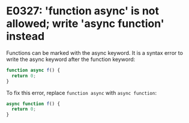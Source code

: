 # E0327: 'function async' is not allowed; write 'async function' instead

Functions can be marked with the async keyword. It is a syntax error to write the 
async keyword after the function keyword:

```javascript
function async f() {
  return 0;
}
```

To fix this error, replace `function async` with `async function`:

```javascript
async function f() {
  return 0;
}
```

